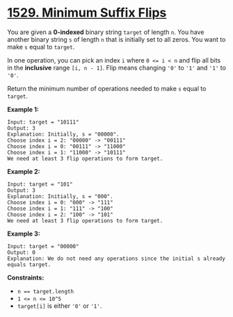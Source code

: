 # [1529. Minimum Suffix Flips](https://leetcode.com/problems/minimum-suffix-flips/description/)

You are given a **0-indexed**  binary string `target` of length `n`. You have another binary string `s` of length `n` that is initially set to all zeros. You want to make `s` equal to `target`.

In one operation, you can pick an index `i` where `0 <= i < n` and flip all bits in the **inclusive**  range `[i, n - 1]`. Flip means changing `'0'` to `'1'` and `'1'` to `'0'`.

Return the minimum number of operations needed to make `s` equal to `target`.

**Example 1:** 

```
Input: target = "10111"
Output: 3
Explanation: Initially, s = "00000".
Choose index i = 2: "00000" -> "00111"
Choose index i = 0: "00111" -> "11000"
Choose index i = 1: "11000" -> "10111"
We need at least 3 flip operations to form target.
```

**Example 2:** 

```
Input: target = "101"
Output: 3
Explanation: Initially, s = "000".
Choose index i = 0: "000" -> "111"
Choose index i = 1: "111" -> "100"
Choose index i = 2: "100" -> "101"
We need at least 3 flip operations to form target.
```

**Example 3:** 

```
Input: target = "00000"
Output: 0
Explanation: We do not need any operations since the initial s already equals target.
```

**Constraints:** 

- `n == target.length`
- `1 <= n <= 10^5`
- `target[i]` is either `'0'` or `'1'`.